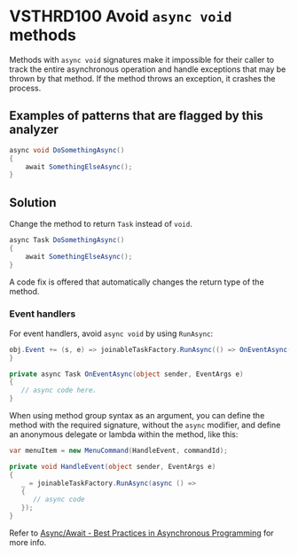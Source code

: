 # VSTHRD100 Avoid `async void` methods

Methods with `async void` signatures make it impossible for their caller to track
the entire asynchronous operation and handle exceptions that may be thrown by that method.
If the method throws an exception, it crashes the process.

## Examples of patterns that are flagged by this analyzer

```csharp
async void DoSomethingAsync()
{
    await SomethingElseAsync();
}
```

## Solution

Change the method to return `Task` instead of `void`.

```csharp
async Task DoSomethingAsync()
{
    await SomethingElseAsync();
}
```

A code fix is offered that automatically changes the return type of the method.

### Event handlers

For event handlers, avoid `async void` by using `RunAsync`:
```csharp
obj.Event += (s, e) => joinableTaskFactory.RunAsync(() => OnEventAsync(s, e));
}

private async Task OnEventAsync(object sender, EventArgs e)
{
   // async code here.
}
```

When using method group syntax as an argument, you can define the method with the required signature, without the `async` modifier, and define an anonymous delegate or lambda within the method, like this:

```cs
var menuItem = new MenuCommand(HandleEvent, commandId);

private void HandleEvent(object sender, EventArgs e)
{
   _ = joinableTaskFactory.RunAsync(async () =>
   {
      // async code
   });
}
```

Refer to [Async/Await - Best Practices in Asynchronous Programming](https://msdn.microsoft.com/en-us/magazine/jj991977.aspx) for more info.
